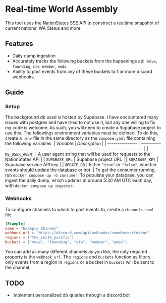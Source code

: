 # Real-time World Assembly
This tool uses the NationStates SSE API to construct a realtime snapshot of current nations' WA Status and more.
## Features
- Daily dump ingestion
- Accurately tracks the following buckets from the happenings api: `move`, `founding`, `cte`, `member`, `endo`
- Ability to post events from any of these buckets to 1 or more discord webhooks.
## Guide
### Setup
The background db used is hosted by Supabase. I have encountered many issues with postgres and have tried to not use it, but any one willing to fix my code is welcome. As such, you will need to create a Supabase project to use this.
The followings environment variables must be defined. To do this, create a `.env` file in the same directory as the `compose.yaml` file containing the following variables:
| *Variable*      | *Description*                                                                   |
| --------------- | ------------------------------------------------------------------------------- |
| `NS_USER_AGENT` | A user agent string that will be used for requests to the NationStates API      |
| `SUPABASE_URL`  | Supabase project URL                                                            |
| `SUPABASE_KEY`  | Supabase service API key                                                        |
| `UPDATE_DB`     | Either `"true"` or `"false"`, whether events should update the database or not. |
To get the consumer running, run `docker compose up -d consumer`. To populate your database, you can ingest the daily dump, which updates at around 5:30 AM UTC each day, with `docker compose up ingester`.
### Webhooks
To configure channels to which to post events to, create a `channels.toml` file.
```toml
[Example]
name = "Example Channel"
webhook_url = "https://discord.com/api/webhooks/<number>/<token>"
regions = ["the_south_pacific"]
buckets = ["move", "founding", "cte", "member", "endo"]
```
You can add as many different channels as you like, the only required property is the `webhook_url`. The `regions` and `buckets` function as filters, only events from a region in `regions` or a bucket in `buckets` will be sent to the channel.
## TODO
- Implement personalized db queries through a discord bot